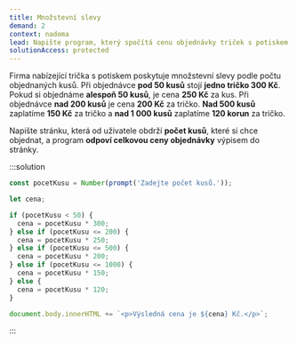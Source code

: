 ```yaml
---
title: Množstevní slevy
demand: 2
context: nadoma
lead: Napište program, který spočítá cenu objednávky triček s potiskem.
solutionAccess: protected
---
```


Firma nabízející trička s potiskem poskytuje množstevní slevy podle počtu objednaných kusů. Při objednávce **pod 50 kusů** stojí **jedno tričko 300 Kč**. Pokud si objednáme **alespoň 50 kusů**, je cena **250 Kč** za kus. Při objednávce **nad 200 kusů** je cena **200 Kč** za tričko. **Nad 500 kusů** zaplatíme **150 Kč** za tričko a **nad 1 000 kusů** zaplatíme **120 korun** za tričko.

Napište stránku, která od uživatele obdrží **počet kusů**, které si chce objednat, a program **odpoví celkovou ceny objednávky** výpisem do stránky.

:::solution

```js
const pocetKusu = Number(prompt('Zadejte počet kusů.'));

let cena;

if (pocetKusu < 50) {
  cena = pocetKusu * 300;
} else if (pocetKusu <= 200) {
  cena = pocetKusu * 250;
} else if (pocetKusu <= 500) {
  cena = pocetKusu * 200;
} else if (pocetKusu <= 1000) {
  cena = pocetKusu * 150;
} else {
  cena = pocetKusu * 120;
}

document.body.innerHTML += `<p>Výsledná cena je ${cena} Kč.</p>`;
```

:::
